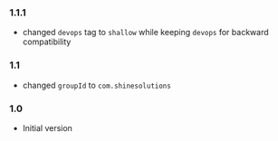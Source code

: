 ### 1.1.1
* changed `devops` tag to `shallow` while keeping `devops` for backward compatibility

### 1.1
* changed `groupId` to `com.shinesolutions`

### 1.0
* Initial version

